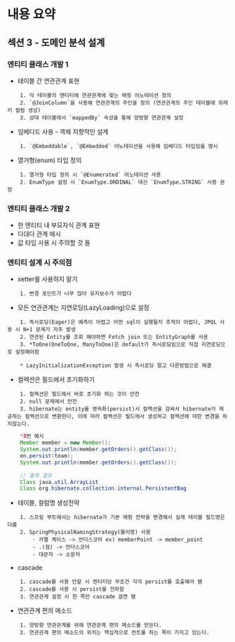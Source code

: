# 내용 요약

## 섹션 3 - 도메인 분석 설계

### 엔티티 클래스 개발 1

* 테이블 간 연관관계 표현

```
	1. 각 테이블의 엔티티에 연관관계에 맞는 매핑 어노테이션 정의  
	2. `@JoinColumn`을 사용해 연관관계의 주인을 정의 (연관관계의 주인 테이블에 외래 키 컬럼 생성)  
	3. 상대 테이블에서 `mappedBy` 속성을 통해 양방향 연관관계 설정
```
  
* 임베디드 사용 - 객체 지향적인 설계  

```
	1. `@Embeddable`, `@Embedded` 어노테이션을 사용해 임베디드 타입임을 명시
```
  
* 열거형(enum) 타입 정의  

```
	1. 열거형 타입 정의 시 `@Enumerated` 어노테이션 사용  
	2. EnumType 설정 시 `EnumType.ORDINAL` 대신 `EnumType.STRING` 사용 권장
```

### 엔티티 클래스 개발 2

* 한 엔티티 내 부모자식 관계 표현
* 다대다 관계 에시
* 값 타입 사용 시 주의할 것 들

### 엔티티 설계 시 주의점

* setter를 사용하지 말기

```
	1. 변경 포인트가 너무 많아 유지보수가 어렵다
```

* 모든 연관관계는 지연로딩(LazyLoading)으로 설정

```
	1. 즉시로딩(Eager)은 예측이 어렵고 어떤 sql이 실행될지 추적이 어렵다, JPQL 사용 시 N+1 문제가 자주 발생
	2. 연관된 Entity를 조회 해야하면 Fetch join 또는 EntityGraph를 사용
	3. *ToOne(OneToOne, ManyToOne)은 default가 즉시로딩임으로 직접 지연로딩으로 설정해야함
	
	* LazyInitializationException 발생 시 즉시로딩 말고 다른방법으로 해결

```

* 컬렉션은 필드에서 초기화하기

```
	1. 컬렉션은 필드에서 바로 초기화 하는 것이 안전
	2. null 문제에서 안전
	3. hibernate는 entity를 영속화(persist)시 컬렉션을 감싸서 hibernate가 제공하는 컬렉션으로 변환한다, 이에 따라 컬렉션은 필드에서 생성하고 컬렉션에 대한 변경을 하지않는다.
```

```java
	*3번 예시
	Member member = new Member();
	System.out.println(member.getOrders().getClass());
	en.persist(team);
	System.out.println(member.getOrders().getClass());
	
	// 출력 결과
	Class java.util.ArrayList
	Class org.hibernate.collection.internal.PersistentBag
```

* 테이블, 컬럼명 생성전략

```
	1. 스프링 부트에서는 hibernate가 기본 매핑 전략을 변경해서 실제 테이블 필드명은 다름
	2. SpringPhysicalNamingStrategy(물리명) 사용
		- 카멜 케이스 -> 언더스코어 ex) memberPoint -> member_point
		- .(점) -> 언더스코어
		- 대문자 -> 소문자
```

* cascade

```
	1. cascade를 사용 안할 시 엔티티당 무조건 각각 persist를 호출해야 됌
	2. cascade를 사용 시 persist를 전파함
	3. 연관관계 설정 시 한 쪽만 cascade 걸면 됌
```

* 연관관계 편의 메소드

```
	1. 양방향 연관관계를 위해 연관관계 편의 메소드를 만든다.
	2. 연관관계 편의 메소드의 위치는 핵심적으로 컨트롤 하는 쪽이 가지고 있는다.
```





